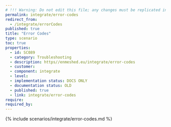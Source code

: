 ```yaml
---
# !!! Warning: Do not edit this file; any changes must be replicated in Excel !!!
permalink: integrate/error-codes
redirect_from:
  - /integrate/errorCodes
published: true
title: "Error Codes"
type: scenario
toc: true
properties:
  - id: SC089
  - category: Troubleshooting
  - description: https//enmeshed.eu/integrate/error-codes
  - customer:
  - component: integrate
  - level:
  - implementation status: DOCS ONLY
  - documentation status: OLD
  - published: true
  - link: integrate/error-codes
require:
required_by:
---
```


{% include scenarios/integrate/error-codes.md %}
